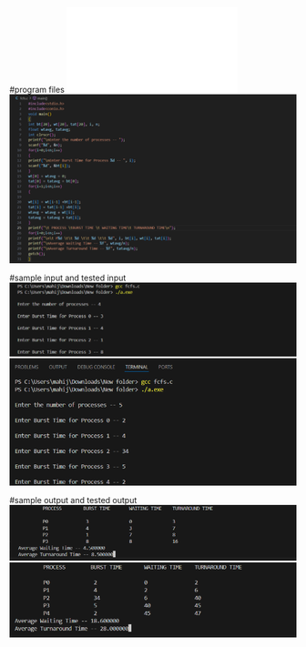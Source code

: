#program files
![program_file](fcfs.c)
![program_file](program_fcfs_5A2.png)

#sample input and tested input
![sample_input](IO_5A2.png)
![tested_input](Test_IO_5A2.png)

#sample output and tested output
![sample_output](OT_5A2.png)
![tested_output](Test_OT_5A2.png)
